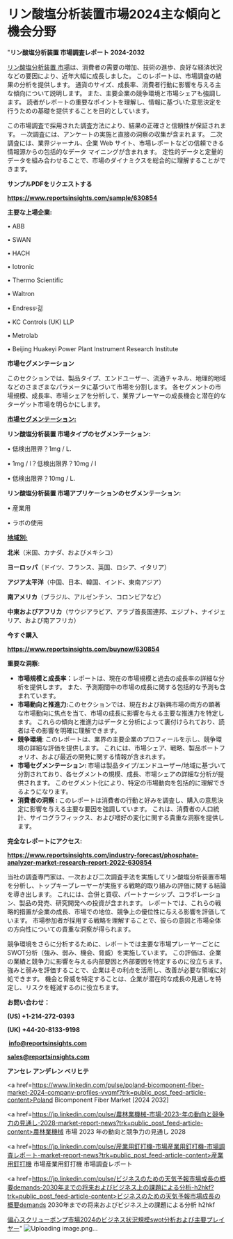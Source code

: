 # リン酸塩分析装置市場2024主な傾向と機会分野

"<strong>リン酸塩分析装置 市場調査レポート 2024-2032</strong>

<a href=https://www.reportsinsights.com/sample/630854>リン酸塩分析装置 市場</a>は、消費者の需要の増加、技術の進歩、良好な経済状況などの要因により、近年大幅に成長しました。 このレポートは、市場調査の結果の分析を提供します。 通貨のサイズ、成長率、消費者行動に影響を与える主な傾向について説明します。 また、主要企業の競争環境と市場シェアも強調します。 読者がレポートの重要なポイントを理解し、情報に基づいた意思決定を行うための基礎を提供することを目的としています。

この市場調査で採用された調査方法により、結果の正確さと信頼性が保証されます。 一次調査には、アンケートの実施と直接の洞察の収集が含まれます。 二次調査には、業界ジャーナル、企業 Web サイト、市場レポートなどの信頼できる情報源からの包括的なデータ マイニングが含まれます。 定性的データと定量的データを組み合わせることで、市場のダイナミクスを総合的に理解することができます。

<strong><b>サンプルPDFをリクエストする</b></strong>

<a href=https://www.reportsinsights.com/sample/630854><strong><u>https://www.reportsinsights.com/sample/630854</u></strong></a>

<strong>主要な上場企業:</strong>

• ABB

• SWAN

• HACH

• Iotronic

• Thermo Scientific

• Waltron

• Endressᶫ걺

• KC Controls (UK) LLP

• Metrolab

• Beijing Huakeyi Power Plant Instrument Research Institute

<strong>市場セグメンテーション</strong>

このセクションでは、製品タイプ、エンドユーザー、流通チャネル、地理的地域などのさまざまなパラメータに基づいて市場を分割します。 各セグメントの市場規模、成長率、市場シェアを分析して、業界プレーヤーの成長機会と潜在的なターゲット市場を明らかにします。

<strong><u>市場セグメンテーション</u></strong><strong><u>:</u></strong>

<strong>リン酸塩分析装置 市場タイプのセグメンテーション:</strong>

• 低検出限界？1mg / L.

• 1mg / l？低検出限界？10mg / l

• 低検出限界？10mg / L.

<strong>リン酸塩分析装置 市場アプリケーションのセグメンテーション:</strong>

• 産業用

• ラボの使用

<strong><u>地域別</u></strong><strong><u>:</u></strong>

<strong>北米</strong>（米国、カナダ、およびメキシコ）

<strong>ヨーロッパ</strong>（ドイツ、フランス、英国、ロシア、イタリア）

<strong>アジア太平洋</strong>（中国、日本、韓国、インド、東南アジア）

<strong>南アメリカ</strong>（ブラジル、アルゼンチン、コロンビアなど）

<strong>中東およびアフリカ</strong>（サウジアラビア、アラブ首長国連邦、エジプト、ナイジェリア、および南アフリカ）

<strong>今すぐ購入</strong>

<a href=https://www.reportsinsights.com/buynow/630854><strong><u>https://www.reportsinsights.com/buynow/630854</u></strong></a>

<strong>重要な洞察:</strong>
<ul>
  <li><strong>市場規模と成長率：</strong>レポートは、現在の市場規模と過去の成長率の詳細な分析を提供します。 また、予測期間中の市場の成長に関する包括的な予測も含まれています。</li>
  <li><strong>市場動向と推進力:</strong>このセクションでは、現在および新興市場の両方の顕著な市場動向に焦点を当て、市場の成長に影響を与える主要な推進力を特定します。 これらの傾向と推進力はデータと分析によって裏付けられており、読者はその影響を明確に理解できます。</li>
  <li><strong>競争環境</strong>: このレポートは、業界の主要企業のプロフィールを示し、競争環境の詳細な評価を提供します。 これには、市場シェア、戦略、製品ポートフォリオ、および最近の開発に関する情報が含まれます。</li>
  <li><strong>市場セグメンテーション: </strong>市場は製品タイプ/エンドユーザー/地域に基づいて分割されており、各セグメントの規模、成長、市場シェアの詳細な分析が提供されます。 このセグメント化により、特定の市場動向を包括的に理解できるようになります。</li>
  <li><strong>消費者の洞察 : </strong>このレポートは消費者の行動と好みを調査し、購入の意思決定に影響を与える主要な要因を強調しています。 これは、消費者の人口統計、サイコグラフィックス、および嗜好の変化に関する貴重な洞察を提供します。</li>
</ul>
<strong>完全なレポートにアクセス:</strong>

<a href=https://www.reportsinsights.com/industry-forecast/phosphate-analyzer-market-research-report-2022-630854><strong><u><b>https://www.reportsinsights.com/industry-forecast/phosphate-analyzer-market-research-report-2022-630854</b></u></strong></a>

当社の調査専門家は、一次および二次調査手法を実施してリン酸塩分析装置市場を分析し、トップキープレーヤーが実施する戦略的取り組みの評価に関する結論を導き出します。 これには、合併と買収、パートナーシップ、コラボレーション、製品の発売、研究開発への投資が含まれます。 レポートでは、これらの戦略的措置が企業の成長、市場での地位、競争上の優位性に与える影響を評価しています。 市場参加者が採用する戦略を理解することで、彼らの意図と市場全体の方向性についての貴重な洞察が得られます。

競争環境をさらに分析するために、レポートでは主要な市場プレーヤーごとにSWOT分析（強み、弱み、機会、脅威）を実施しています。 この評価は、企業の業績と競争力に影響を与える内部要因と外部要因を特定するのに役立ちます。 強みと弱みを評価することで、企業はその利点を活用し、改善が必要な領域に対処できます。 機会と脅威を特定することは、企業が潜在的な成長の見通しを特定し、リスクを軽減するのに役立ちます。

<strong>お問い合わせ：</strong>

<strong>(US) +1-214-272-0393</strong>

<strong>(UK) +44-20-8133-9198</strong>

<strong> </strong><a href=info@reportsinsights.com><strong><u>info@reportsinsights.com</u></strong></a>

<a href=sales@reportsinsights.com><strong><u>sales@reportsinsights.com</u></strong></a>

<strong>アンセレ アンデレン ベリヒテ</strong>

<a href=https://www.linkedin.com/pulse/poland-bicomponent-fiber-market-2024-company-profiles-vvqmf?trk=public_post_feed-article-content>Poland Bicomponent Fiber Market [2024 2032]</a>

<a href=https://jp.linkedin.com/pulse/農林業機械-市場-2023-年の動向と競争力の見通し-2028-market-report-news?trk=public_post_feed-article-content>農林業機械 市場 2023 年の動向と競争力の見通し 2028</a>

<a href=https://jp.linkedin.com/pulse/産業用釘打機-市場産業用釘打機-市場調査レポート-market-report-news?trk=public_post_feed-article-content>産業用釘打機 市場産業用釘打機 市場調査レポート</a>

<a href=https://jp.linkedin.com/pulse/ビジネスのための天気予報市場成長の概要demands-2030年までの将来およびビジネス上の課題による分析-h2hkf?trk=public_post_feed-article-content>ビジネスのための天気予報市場成長の概要demands 2030年までの将来およびビジネス上の課題による分析 h2hkf</a>

<a href=https://www.linkedin.com/pulse/偏心スクリューポンプ市場2024のビジネス状況規模swot分析および主要プレイヤー-reportsinsights-pvt-ltd-srxcf/>偏心スクリューポンプ市場2024のビジネス状況規模swot分析および主要プレイヤー</a>"
![Uploading image.png…]()
